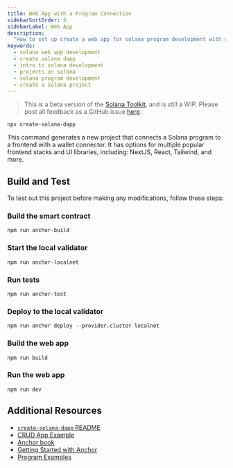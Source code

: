 ```yaml
---
title: Web App with a Program Connection
sidebarSortOrder: 5
sidebarLabel: Web App
description:
  "How to set up create a web app for solana program development with create solana dapp"
keywords:
  - solana web app development
  - create solana dapp
  - intro to solana development
  - projects on solana 
  - solana program development
  - create a solana project
---
```


> This is a beta version of the [Solana Toolkit](/docs/toolkit/index.md), and is
> still a WIP. Please post all feedback as a GitHub issue
> [here](https://github.com/solana-foundation/developer-content/issues/new?title=%5Btoolkit%5D%20).

```shell
npx create-solana-dapp
```

This command generates a new project that connects a Solana program to a
frontend with a wallet connector. It has options for multiple popular frontend
stacks and UI libraries, including: NextJS, React, Tailwind, and more.

## Build and Test

To test out this project before making any modifications, follow these steps:

<Steps>

### Build the smart contract

```shell
npm run anchor-build
```

### Start the local validator

```shell
npm run anchor-localnet
```

### Run tests

```shell
npm run anchor-test
```

### Deploy to the local validator

```shell
npm run anchor deploy --provider.cluster localnet
```

### Build the web app

```shell
npm run build
```

### Run the web app

```shell
npm run dev
```

</Steps>

## Additional Resources

- [`create-solana-dapp` README](https://github.com/solana-developers/create-solana-dapp)
- [CRUD App Example](/content/guides/dapps/journal.md)
- [Anchor book](https://www.anchor-lang.com/)
- [Getting Started with Anchor](/docs/programs/anchor/index.md)
- [Program Examples](https://github.com/solana-developers/program-examples)
